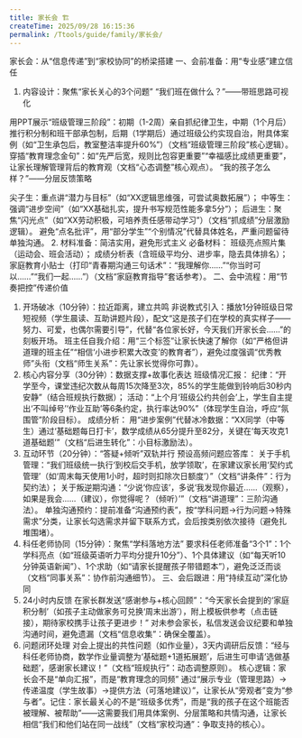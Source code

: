 ```yaml
---
title: 家长会 🏗️
createTime: 2025/09/28 16:15:36
permalink: /Ttools/guide/family/家长会/
---
```


家长会：从“信息传递”到“家校协同”的桥梁搭建
一、会前准备：用“专业感”建立信任
1. 内容设计：聚焦“家长关心的3个问题”
“我们班在做什么？”——带班思路可视化

用PPT展示“班级管理三阶段”：初期（1-2周）亲自抓纪律卫生，中期（1个月后）推行积分制和班干部承包制，后期（1学期后）通过班级公约实现自治，附具体案例（如“卫生承包后，教室整洁率提升60%”）（文档“班级管理三阶段”核心逻辑）。
穿插“教育理念金句”：如“先严后宽，规则比包容更重要”“幸福感比成绩更重要”，让家长理解管理背后的教育观（文档“心态调整”核心观点）。
“我的孩子怎么样？”——分层反馈策略

尖子生：重点讲“潜力与目标”（如“XX逻辑思维强，可尝试奥数拓展”）；
中等生：强调“进步空间”（如“XX基础扎实，提升书写规范性能多拿5分”）；
后进生：聚焦“闪光点”（如“XX劳动积极，可培养责任感带动学习”）（文档“抓成绩”分层激励逻辑）。
避免“点名批评”，用“部分学生”“个别情况”代替具体姓名，严重问题留待单独沟通。
2. 材料准备：简洁实用，避免形式主义
必备材料：
班级亮点照片集（运动会、班会活动）；
成绩分析表（含班级平均分、进步率，隐去具体排名）；
家庭教育小贴士（打印“青春期沟通三句话术”：“我理解你……”“你当时可以……”“我们一起……”）（文档“家庭教育指导”套话参考）。
二、会中流程：用“节奏把控”传递价值
1. 开场破冰（10分钟）：拉近距离，建立共鸣
非说教式引入：播放1分钟班级日常短视频（学生晨读、互助讲题片段），配文“这是孩子们在学校的真实样子——努力、可爱，也偶尔需要引导”，代替“各位家长好，今天我们开家长会……”的刻板开场。
班主任自我介绍：用“三个标签”让家长快速了解你（如“严格但讲道理的班主任”“相信‘小进步积累大改变’的教育者”），避免过度强调“优秀教师”头衔（文档“师生关系”：先让家长觉得你可靠）。
2. 核心内容分享（30分钟）：数据支撑+故事化表达
班级情况汇报：
纪律：“开学至今，课堂违纪次数从每周15次降至3次，85%的学生能做到铃响后30秒内安静”（结合班规执行数据）；
活动：“上个月‘班级公约共创会’上，学生自主提出‘不叫绰号’‘作业互助’等6条约定，执行率达90%”（体现学生自治，呼应“氛围管”阶段目标）。
成绩分析：
用“进步案例”代替冰冷数据：“XX同学（中等生）通过‘基础题每日打卡’，数学成绩从65分提升至82分，关键在‘每天攻克1道基础题’”（文档“后进生转化”：小目标激励法）。
3. 互动环节（20分钟）：“答疑+倾听”双轨并行
预设高频问题应答库：
关于手机管理：“我们班级统一执行‘到校后交手机，放学领取’，在家建议家长用‘契约式管理’（如‘周末每天使用1小时，超时则扣除次日额度’）”（文档“讲条件”：行为契约法）；
关于叛逆期沟通：“少说‘你应该’，多说‘我发现你最近……（观察），如果是我会……（建议），你觉得呢？（倾听）’”（文档“讲道理”：三阶沟通法）。
单独沟通预约：提前准备“沟通预约表”，按“学科问题→行为问题→特殊需求”分类，让家长勾选需求并留下联系方式，会后按类别依次接待（避免扎堆围堵）。
4. 科任老师协同（15分钟）：聚焦“学科落地方法”
要求科任老师准备“3个1”：1个学科亮点（如“班级英语听力平均分提升10分”）、1个具体建议（如“每天听10分钟英语新闻”）、1个求助（如“请家长提醒孩子带错题本”），避免泛泛而谈（文档“同事关系”：协作前沟通细节）。
三、会后跟进：用“持续互动”深化协同
1. 24小时内反馈
在家长群发送“感谢参与+核心回顾”：“今天家长会提到的‘家庭积分制’（如孩子主动做家务可兑换‘周末出游’），附上模板供参考（点击链接），期待家校携手让孩子更进步！”
对未参会家长，私信发送会议纪要和单独沟通时间，避免遗漏（文档“信息收集”：确保全覆盖）。
2. 问题闭环处理
对会上提出的共性问题（如作业量），3天内调研后反馈：“经与科任老师协商，数学作业量调整为‘基础题+1道拓展题’，后进生可申请‘选做基础题’，感谢家长建议！”（文档“班规执行”：动态调整原则）。
核心逻辑：家长会不是“单向汇报”，而是“教育理念的同频”
通过“展示专业（管理思路）→传递温度（学生故事）→提供方法（可落地建议）”，让家长从“旁观者”变为“参与者”。记住：家长最关心的不是“班级多优秀”，而是“我的孩子在这个班能否被理解、被帮助”——这需要我们用具体案例、分层策略和共情沟通，让家长相信“我们和他们站在同一战线”（文档“家校沟通”：争取支持的核心）。